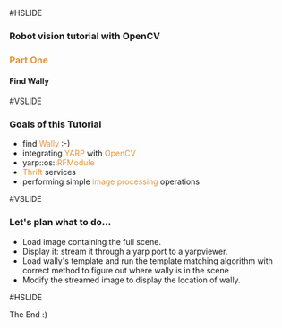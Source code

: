 #HSLIDE

### Robot vision tutorial with OpenCV
### <span style="color:#e49436">Part One</span>
#### Find Wally

#VSLIDE
### Goals of this Tutorial
 - find <span style="color:#e49436">Wally</span> :-)
 - integrating <span style="color:#e49436">YARP</span> with <span style="color:#e49436">OpenCV</span>
 - yarp::os::<span style="color:#e49436">RFModule</span>
 - <span style="color:#e49436">Thrift</span> services
 - performing simple <span style="color:#e49436">image processing</span> operations

#VSLIDE
### Let's plan what to do...
 - Load image containing the full scene.
 - Display it: stream it through a yarp port to a yarpviewer.
 - Load wally's template and run the template matching algorithm with correct method to figure out where wally is in the scene
 - Modify the streamed image to display the location of wally.
 
#HSLIDE

The End :)
